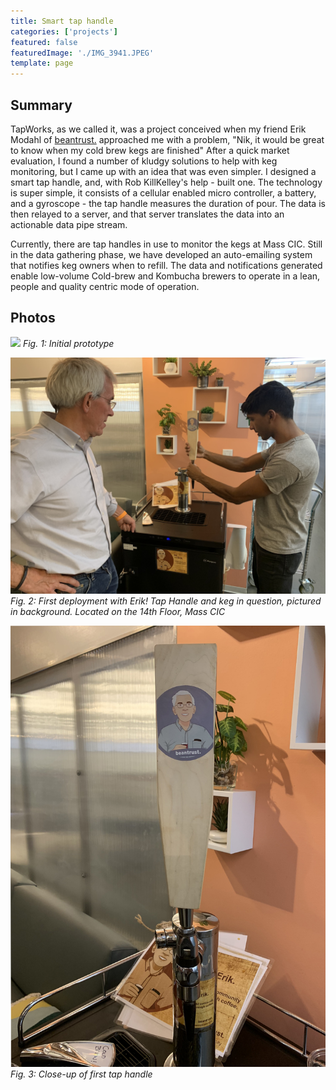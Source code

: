 ```yaml
---
title: Smart tap handle
categories: ['projects']
featured: false
featuredImage: './IMG_3941.JPEG'
template: page
---
```


## Summary

TapWorks, as we called it, was a project conceived when my friend Erik Modahl of [beantrust.](https://beantrustcoffee.com/) approached me with a problem, "Nik, it would be great to know when my cold brew kegs are finished" After a quick market evaluation, I found a number of kludgy solutions to help with keg monitoring, but I came up with an idea that was even simpler. I designed a smart tap handle, and, with Rob KillKelley's help - built one. The technology is super simple, it consists of a cellular enabled micro controller, a battery, and a gyroscope - the tap handle measures the duration of pour. The data is then relayed to a server, and that server translates the data into an actionable data pipe stream.

Currently, there are tap handles in use to monitor the kegs at Mass CIC. Still in the data gathering phase, we have developed an auto-emailing system that notifies keg owners when to refill. The data and notifications generated enable low-volume Cold-brew and Kombucha brewers to operate in a lean, people and quality centric mode of operation.

## Photos
![](prototype.jpeg)
*Fig. 1: Initial prototype*

![](IMG_3957.JPEG)
*Fig. 2: First deployment with Erik! Tap Handle and keg in question, pictured in background. Located on the 14th Floor, Mass CIC*

![](IMG_3960.JPEG)
*Fig. 3: Close-up of first tap handle*
